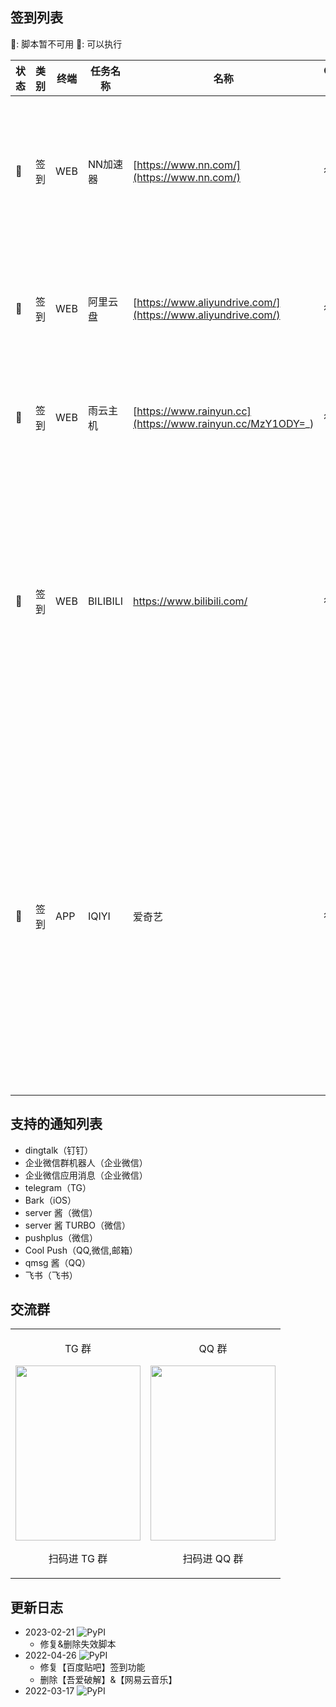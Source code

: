 ## 签到列表

🔴: 脚本暂不可用 🔵: 可以执行

| 状态 | 类别 | 终端 | 任务名称 | 名称 | Cookie 时长 | 检查日期 | 备注 |
| --- | --- | --- | --- | --- | --- | --- | --- |
| 🔵 | 签到 | WEB | NN加速器 | [https://www.nn.com/](https://www.nn.com/) | 待测试 | 2023-02-21 | 每日签到28积分，可以兑换2张插队卡 |
| 🔵 | 签到 | WEB | 阿里云盘 | [https://www.aliyundrive.com/](https://www.aliyundrive.com/) | 待测试 | 2023-02-21 | 每日签到，并使用签到获得的奖励 |
| 🔵 | 签到 | WEB | 雨云主机 | [https://www.rainyun.cc](https://www.rainyun.cc/MzY1ODY=_) | 待测试 | 2023-04-15 | 每日签到，自动续费主机 |
| 🔵 | 签到 | WEB | BILIBILI | https://www.bilibili.com/ | 待测试 | 2023-02-21 | 直播签到，漫画签到，每日经验任务，自动投币，银瓜子换硬币等功能 |
| 🔵 | 签到 | APP | IQIYI | 爱奇艺 | 待测试 | 2023-02-21 | 签3天奖1天，7天奖1天，14天奖1天，满签奖5天；日常任务4成长值；随机成长值；三次抽奖 |



## 支持的通知列表

- dingtalk（钉钉）
- 企业微信群机器人（企业微信）
- 企业微信应用消息（企业微信）
- telegram（TG）
- Bark（iOS）
- server 酱（微信）
- server 酱 TURBO（微信）
- pushplus（微信）
- Cool Push（QQ,微信,邮箱）
- qmsg 酱（QQ）
- 飞书（飞书）

## 交流群

<table> 
<tr> 
 <td> <p align="center">TG 群</p> <a href="https://t.me/dailycheckin"> <img width="200" height="280" src="https://cdn.jsdelivr.net/gh/Sitoi/dailycheckin/docs/img/Telegram.jpg"></a> <p align="center">扫码进 TG 群</p> </td> 
 <td> <p align="center">QQ 群</p> <img width="200" height="280" src="https://cdn.jsdelivr.net/gh/Sitoi/dailycheckin/docs/img/qq.jpg" /> <p align="center">扫码进 QQ 群</p> </td>
</tr> 
</table>

## 更新日志

- 2023-02-21 ![PyPI](https://img.shields.io/badge/Pypi-v0.4.0-brightgreen)
    * 修复&删除失效脚本
- 2022-04-26 ![PyPI](https://img.shields.io/badge/Pypi-v0.3.8-brightgreen)
    * 修复【百度贴吧】签到功能
    * 删除【吾爱破解】&【网易云音乐】
- 2022-03-17 ![PyPI](https://img.shields.io/badge/Pypi-v0.3.7-brightgreen)
